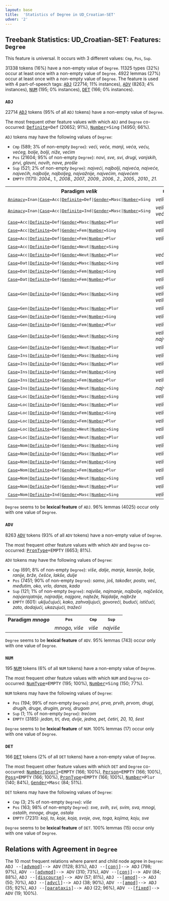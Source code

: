 ```yaml
---
layout: base
title:  'Statistics of Degree in UD_Croatian-SET'
udver: '2'
---
```


## Treebank Statistics: UD_Croatian-SET: Features: `Degree`

This feature is universal.
It occurs with 3 different values: `Cmp`, `Pos`, `Sup`.

31338 tokens (16%) have a non-empty value of `Degree`.
11325 types (32%) occur at least once with a non-empty value of `Degree`.
4922 lemmas (27%) occur at least once with a non-empty value of `Degree`.
The feature is used with 4 part-of-speech tags: <tt><a href="hr_set-pos-ADJ.html">ADJ</a></tt> (22714; 11% instances), <tt><a href="hr_set-pos-ADV.html">ADV</a></tt> (8263; 4% instances), <tt><a href="hr_set-pos-NUM.html">NUM</a></tt> (195; 0% instances), <tt><a href="hr_set-pos-DET.html">DET</a></tt> (166; 0% instances).

### `ADJ`

22714 <tt><a href="hr_set-pos-ADJ.html">ADJ</a></tt> tokens (95% of all `ADJ` tokens) have a non-empty value of `Degree`.

The most frequent other feature values with which `ADJ` and `Degree` co-occurred: <tt><a href="hr_set-feat-Definite.html">Definite</a></tt><tt>=Def</tt> (20652; 91%), <tt><a href="hr_set-feat-Number.html">Number</a></tt><tt>=Sing</tt> (14950; 66%).

`ADJ` tokens may have the following values of `Degree`:

* `Cmp` (589; 3% of non-empty `Degree`): <em>veći, veće, manji, veća, veću, većeg, bolje, bolji, niže, većim</em>
* `Pos` (21604; 95% of non-empty `Degree`): <em>novi, sve, svi, drugi, vanjskih, prvi, glavni, novih, nove, prošle</em>
* `Sup` (521; 2% of non-empty `Degree`): <em>najveći, najbolji, najveća, najveće, najvećih, najbolje, najboljeg, najvažnije, najvećim, najvećem</em>
* `EMPTY` (1171): <em>2004., 1., 2008., 2007., 2009., 2006., 2., 2005., 2010., 21.</em>

<table>
  <tr><th>Paradigm <i>velik</i></th><th><tt>Pos</tt></th><th><tt>Cmp</tt></th><th><tt>Sup</tt></th></tr>
  <tr><td><tt><tt><a href="hr_set-feat-Animacy.html">Animacy</a></tt><tt>=Inan</tt>|<tt><a href="hr_set-feat-Case.html">Case</a></tt><tt>=Acc</tt>|<tt><a href="hr_set-feat-Definite.html">Definite</a></tt><tt>=Def</tt>|<tt><a href="hr_set-feat-Gender.html">Gender</a></tt><tt>=Masc</tt>|<tt><a href="hr_set-feat-Number.html">Number</a></tt><tt>=Sing</tt></tt></td><td><em>veliki</em></td><td><em>veći</em></td><td><em>najveći</em></td></tr>
  <tr><td><tt><tt><a href="hr_set-feat-Animacy.html">Animacy</a></tt><tt>=Inan</tt>|<tt><a href="hr_set-feat-Case.html">Case</a></tt><tt>=Acc</tt>|<tt><a href="hr_set-feat-Definite.html">Definite</a></tt><tt>=Ind</tt>|<tt><a href="hr_set-feat-Gender.html">Gender</a></tt><tt>=Masc</tt>|<tt><a href="hr_set-feat-Number.html">Number</a></tt><tt>=Sing</tt></tt></td><td><em>velik, veći</em></td><td></td><td></td></tr>
  <tr><td><tt><tt><a href="hr_set-feat-Case.html">Case</a></tt><tt>=Acc</tt>|<tt><a href="hr_set-feat-Definite.html">Definite</a></tt><tt>=Def</tt>|<tt><a href="hr_set-feat-Gender.html">Gender</a></tt><tt>=Masc</tt>|<tt><a href="hr_set-feat-Number.html">Number</a></tt><tt>=Plur</tt></tt></td><td><em>velike</em></td><td><em>veće</em></td><td><em>najveće</em></td></tr>
  <tr><td><tt><tt><a href="hr_set-feat-Case.html">Case</a></tt><tt>=Acc</tt>|<tt><a href="hr_set-feat-Definite.html">Definite</a></tt><tt>=Def</tt>|<tt><a href="hr_set-feat-Gender.html">Gender</a></tt><tt>=Fem</tt>|<tt><a href="hr_set-feat-Number.html">Number</a></tt><tt>=Sing</tt></tt></td><td><em>veliku</em></td><td><em>veću</em></td><td><em>najveću</em></td></tr>
  <tr><td><tt><tt><a href="hr_set-feat-Case.html">Case</a></tt><tt>=Acc</tt>|<tt><a href="hr_set-feat-Definite.html">Definite</a></tt><tt>=Def</tt>|<tt><a href="hr_set-feat-Gender.html">Gender</a></tt><tt>=Fem</tt>|<tt><a href="hr_set-feat-Number.html">Number</a></tt><tt>=Plur</tt></tt></td><td><em>velike</em></td><td><em>veće</em></td><td></td></tr>
  <tr><td><tt><tt><a href="hr_set-feat-Case.html">Case</a></tt><tt>=Acc</tt>|<tt><a href="hr_set-feat-Definite.html">Definite</a></tt><tt>=Def</tt>|<tt><a href="hr_set-feat-Gender.html">Gender</a></tt><tt>=Neut</tt>|<tt><a href="hr_set-feat-Number.html">Number</a></tt><tt>=Sing</tt></tt></td><td></td><td><em>veće</em></td><td><em>najveće</em></td></tr>
  <tr><td><tt><tt><a href="hr_set-feat-Case.html">Case</a></tt><tt>=Acc</tt>|<tt><a href="hr_set-feat-Definite.html">Definite</a></tt><tt>=Def</tt>|<tt><a href="hr_set-feat-Gender.html">Gender</a></tt><tt>=Neut</tt>|<tt><a href="hr_set-feat-Number.html">Number</a></tt><tt>=Plur</tt></tt></td><td><em>veća</em></td><td></td><td><em>najveća</em></td></tr>
  <tr><td><tt><tt><a href="hr_set-feat-Case.html">Case</a></tt><tt>=Dat</tt>|<tt><a href="hr_set-feat-Definite.html">Definite</a></tt><tt>=Def</tt>|<tt><a href="hr_set-feat-Gender.html">Gender</a></tt><tt>=Masc</tt>|<tt><a href="hr_set-feat-Number.html">Number</a></tt><tt>=Sing</tt></tt></td><td><em>velikom</em></td><td></td><td><em>najvećem</em></td></tr>
  <tr><td><tt><tt><a href="hr_set-feat-Case.html">Case</a></tt><tt>=Dat</tt>|<tt><a href="hr_set-feat-Definite.html">Definite</a></tt><tt>=Def</tt>|<tt><a href="hr_set-feat-Gender.html">Gender</a></tt><tt>=Fem</tt>|<tt><a href="hr_set-feat-Number.html">Number</a></tt><tt>=Sing</tt></tt></td><td><em>velikoj</em></td><td><em>većoj</em></td><td><em>najvećim</em></td></tr>
  <tr><td><tt><tt><a href="hr_set-feat-Case.html">Case</a></tt><tt>=Dat</tt>|<tt><a href="hr_set-feat-Definite.html">Definite</a></tt><tt>=Def</tt>|<tt><a href="hr_set-feat-Gender.html">Gender</a></tt><tt>=Fem</tt>|<tt><a href="hr_set-feat-Number.html">Number</a></tt><tt>=Plur</tt></tt></td><td><em>velikim</em></td><td></td><td><em>najvećim</em></td></tr>
  <tr><td><tt><tt><a href="hr_set-feat-Case.html">Case</a></tt><tt>=Gen</tt>|<tt><a href="hr_set-feat-Definite.html">Definite</a></tt><tt>=Def</tt>|<tt><a href="hr_set-feat-Gender.html">Gender</a></tt><tt>=Masc</tt>|<tt><a href="hr_set-feat-Number.html">Number</a></tt><tt>=Sing</tt></tt></td><td><em>velikog, velika, velikoga</em></td><td><em>većeg</em></td><td><em>najvećeg, najveća</em></td></tr>
  <tr><td><tt><tt><a href="hr_set-feat-Case.html">Case</a></tt><tt>=Gen</tt>|<tt><a href="hr_set-feat-Definite.html">Definite</a></tt><tt>=Def</tt>|<tt><a href="hr_set-feat-Gender.html">Gender</a></tt><tt>=Masc</tt>|<tt><a href="hr_set-feat-Number.html">Number</a></tt><tt>=Plur</tt></tt></td><td><em>velikih</em></td><td><em>većih</em></td><td><em>najvećih</em></td></tr>
  <tr><td><tt><tt><a href="hr_set-feat-Case.html">Case</a></tt><tt>=Gen</tt>|<tt><a href="hr_set-feat-Definite.html">Definite</a></tt><tt>=Def</tt>|<tt><a href="hr_set-feat-Gender.html">Gender</a></tt><tt>=Fem</tt>|<tt><a href="hr_set-feat-Number.html">Number</a></tt><tt>=Sing</tt></tt></td><td><em>velike</em></td><td><em>veće</em></td><td><em>najveće</em></td></tr>
  <tr><td><tt><tt><a href="hr_set-feat-Case.html">Case</a></tt><tt>=Gen</tt>|<tt><a href="hr_set-feat-Definite.html">Definite</a></tt><tt>=Def</tt>|<tt><a href="hr_set-feat-Gender.html">Gender</a></tt><tt>=Fem</tt>|<tt><a href="hr_set-feat-Number.html">Number</a></tt><tt>=Plur</tt></tt></td><td><em>velikih</em></td><td><em>većih</em></td><td><em>najvećih</em></td></tr>
  <tr><td><tt><tt><a href="hr_set-feat-Case.html">Case</a></tt><tt>=Gen</tt>|<tt><a href="hr_set-feat-Definite.html">Definite</a></tt><tt>=Def</tt>|<tt><a href="hr_set-feat-Gender.html">Gender</a></tt><tt>=Neut</tt>|<tt><a href="hr_set-feat-Number.html">Number</a></tt><tt>=Sing</tt></tt></td><td><em>velikog, najvećeg</em></td><td><em>većeg</em></td><td></td></tr>
  <tr><td><tt><tt><a href="hr_set-feat-Case.html">Case</a></tt><tt>=Gen</tt>|<tt><a href="hr_set-feat-Definite.html">Definite</a></tt><tt>=Def</tt>|<tt><a href="hr_set-feat-Gender.html">Gender</a></tt><tt>=Neut</tt>|<tt><a href="hr_set-feat-Number.html">Number</a></tt><tt>=Plur</tt></tt></td><td><em>velikih</em></td><td></td><td><em>najvećih</em></td></tr>
  <tr><td><tt><tt><a href="hr_set-feat-Case.html">Case</a></tt><tt>=Ins</tt>|<tt><a href="hr_set-feat-Definite.html">Definite</a></tt><tt>=Def</tt>|<tt><a href="hr_set-feat-Gender.html">Gender</a></tt><tt>=Masc</tt>|<tt><a href="hr_set-feat-Number.html">Number</a></tt><tt>=Sing</tt></tt></td><td><em>velikim</em></td><td><em>većim</em></td><td><em>najvećim</em></td></tr>
  <tr><td><tt><tt><a href="hr_set-feat-Case.html">Case</a></tt><tt>=Ins</tt>|<tt><a href="hr_set-feat-Definite.html">Definite</a></tt><tt>=Def</tt>|<tt><a href="hr_set-feat-Gender.html">Gender</a></tt><tt>=Masc</tt>|<tt><a href="hr_set-feat-Number.html">Number</a></tt><tt>=Plur</tt></tt></td><td><em>velikim</em></td><td></td><td><em>najvećim</em></td></tr>
  <tr><td><tt><tt><a href="hr_set-feat-Case.html">Case</a></tt><tt>=Ins</tt>|<tt><a href="hr_set-feat-Definite.html">Definite</a></tt><tt>=Def</tt>|<tt><a href="hr_set-feat-Gender.html">Gender</a></tt><tt>=Fem</tt>|<tt><a href="hr_set-feat-Number.html">Number</a></tt><tt>=Sing</tt></tt></td><td><em>velikom</em></td><td><em>većom</em></td><td><em>najvećom</em></td></tr>
  <tr><td><tt><tt><a href="hr_set-feat-Case.html">Case</a></tt><tt>=Ins</tt>|<tt><a href="hr_set-feat-Definite.html">Definite</a></tt><tt>=Def</tt>|<tt><a href="hr_set-feat-Gender.html">Gender</a></tt><tt>=Fem</tt>|<tt><a href="hr_set-feat-Number.html">Number</a></tt><tt>=Plur</tt></tt></td><td><em>velikim</em></td><td><em>većim</em></td><td><em>najvećima</em></td></tr>
  <tr><td><tt><tt><a href="hr_set-feat-Case.html">Case</a></tt><tt>=Ins</tt>|<tt><a href="hr_set-feat-Definite.html">Definite</a></tt><tt>=Def</tt>|<tt><a href="hr_set-feat-Gender.html">Gender</a></tt><tt>=Neut</tt>|<tt><a href="hr_set-feat-Number.html">Number</a></tt><tt>=Sing</tt></tt></td><td><em>najvećim</em></td><td></td><td></td></tr>
  <tr><td><tt><tt><a href="hr_set-feat-Case.html">Case</a></tt><tt>=Loc</tt>|<tt><a href="hr_set-feat-Definite.html">Definite</a></tt><tt>=Def</tt>|<tt><a href="hr_set-feat-Gender.html">Gender</a></tt><tt>=Masc</tt>|<tt><a href="hr_set-feat-Number.html">Number</a></tt><tt>=Sing</tt></tt></td><td><em>velikom</em></td><td><em>većem</em></td><td><em>najvećem</em></td></tr>
  <tr><td><tt><tt><a href="hr_set-feat-Case.html">Case</a></tt><tt>=Loc</tt>|<tt><a href="hr_set-feat-Definite.html">Definite</a></tt><tt>=Def</tt>|<tt><a href="hr_set-feat-Gender.html">Gender</a></tt><tt>=Masc</tt>|<tt><a href="hr_set-feat-Number.html">Number</a></tt><tt>=Plur</tt></tt></td><td><em>velikim</em></td><td></td><td></td></tr>
  <tr><td><tt><tt><a href="hr_set-feat-Case.html">Case</a></tt><tt>=Loc</tt>|<tt><a href="hr_set-feat-Definite.html">Definite</a></tt><tt>=Def</tt>|<tt><a href="hr_set-feat-Gender.html">Gender</a></tt><tt>=Fem</tt>|<tt><a href="hr_set-feat-Number.html">Number</a></tt><tt>=Sing</tt></tt></td><td><em>velikoj</em></td><td><em>većoj</em></td><td><em>najvećoj</em></td></tr>
  <tr><td><tt><tt><a href="hr_set-feat-Case.html">Case</a></tt><tt>=Loc</tt>|<tt><a href="hr_set-feat-Definite.html">Definite</a></tt><tt>=Def</tt>|<tt><a href="hr_set-feat-Gender.html">Gender</a></tt><tt>=Fem</tt>|<tt><a href="hr_set-feat-Number.html">Number</a></tt><tt>=Plur</tt></tt></td><td><em>velikim</em></td><td></td><td></td></tr>
  <tr><td><tt><tt><a href="hr_set-feat-Case.html">Case</a></tt><tt>=Loc</tt>|<tt><a href="hr_set-feat-Definite.html">Definite</a></tt><tt>=Def</tt>|<tt><a href="hr_set-feat-Gender.html">Gender</a></tt><tt>=Neut</tt>|<tt><a href="hr_set-feat-Number.html">Number</a></tt><tt>=Sing</tt></tt></td><td><em>velikom</em></td><td></td><td></td></tr>
  <tr><td><tt><tt><a href="hr_set-feat-Case.html">Case</a></tt><tt>=Loc</tt>|<tt><a href="hr_set-feat-Definite.html">Definite</a></tt><tt>=Def</tt>|<tt><a href="hr_set-feat-Gender.html">Gender</a></tt><tt>=Neut</tt>|<tt><a href="hr_set-feat-Number.html">Number</a></tt><tt>=Plur</tt></tt></td><td><em>velikim</em></td><td></td><td><em>najvećim</em></td></tr>
  <tr><td><tt><tt><a href="hr_set-feat-Case.html">Case</a></tt><tt>=Nom</tt>|<tt><a href="hr_set-feat-Definite.html">Definite</a></tt><tt>=Def</tt>|<tt><a href="hr_set-feat-Gender.html">Gender</a></tt><tt>=Masc</tt>|<tt><a href="hr_set-feat-Number.html">Number</a></tt><tt>=Sing</tt></tt></td><td><em>veliki</em></td><td><em>veći</em></td><td><em>najveći</em></td></tr>
  <tr><td><tt><tt><a href="hr_set-feat-Case.html">Case</a></tt><tt>=Nom</tt>|<tt><a href="hr_set-feat-Definite.html">Definite</a></tt><tt>=Def</tt>|<tt><a href="hr_set-feat-Gender.html">Gender</a></tt><tt>=Masc</tt>|<tt><a href="hr_set-feat-Number.html">Number</a></tt><tt>=Plur</tt></tt></td><td><em>veliki</em></td><td></td><td><em>najveći</em></td></tr>
  <tr><td><tt><tt><a href="hr_set-feat-Case.html">Case</a></tt><tt>=Nom</tt>|<tt><a href="hr_set-feat-Definite.html">Definite</a></tt><tt>=Def</tt>|<tt><a href="hr_set-feat-Gender.html">Gender</a></tt><tt>=Fem</tt>|<tt><a href="hr_set-feat-Number.html">Number</a></tt><tt>=Sing</tt></tt></td><td><em>velika</em></td><td><em>veća</em></td><td><em>najveća</em></td></tr>
  <tr><td><tt><tt><a href="hr_set-feat-Case.html">Case</a></tt><tt>=Nom</tt>|<tt><a href="hr_set-feat-Definite.html">Definite</a></tt><tt>=Def</tt>|<tt><a href="hr_set-feat-Gender.html">Gender</a></tt><tt>=Fem</tt>|<tt><a href="hr_set-feat-Number.html">Number</a></tt><tt>=Plur</tt></tt></td><td><em>velike</em></td><td></td><td><em>najveće</em></td></tr>
  <tr><td><tt><tt><a href="hr_set-feat-Case.html">Case</a></tt><tt>=Nom</tt>|<tt><a href="hr_set-feat-Definite.html">Definite</a></tt><tt>=Def</tt>|<tt><a href="hr_set-feat-Gender.html">Gender</a></tt><tt>=Neut</tt>|<tt><a href="hr_set-feat-Number.html">Number</a></tt><tt>=Sing</tt></tt></td><td><em>veliko</em></td><td><em>veće</em></td><td><em>najveće</em></td></tr>
  <tr><td><tt><tt><a href="hr_set-feat-Case.html">Case</a></tt><tt>=Nom</tt>|<tt><a href="hr_set-feat-Definite.html">Definite</a></tt><tt>=Def</tt>|<tt><a href="hr_set-feat-Gender.html">Gender</a></tt><tt>=Neut</tt>|<tt><a href="hr_set-feat-Number.html">Number</a></tt><tt>=Plur</tt></tt></td><td><em>velika</em></td><td><em>veća</em></td><td><em>najveća</em></td></tr>
  <tr><td><tt><tt><a href="hr_set-feat-Case.html">Case</a></tt><tt>=Nom</tt>|<tt><a href="hr_set-feat-Definite.html">Definite</a></tt><tt>=Ind</tt>|<tt><a href="hr_set-feat-Gender.html">Gender</a></tt><tt>=Masc</tt>|<tt><a href="hr_set-feat-Number.html">Number</a></tt><tt>=Sing</tt></tt></td><td><em>velik</em></td><td></td><td></td></tr>
</table>

`Degree` seems to be **lexical feature** of `ADJ`. 96% lemmas (4025) occur only with one value of `Degree`.

### `ADV`

8263 <tt><a href="hr_set-pos-ADV.html">ADV</a></tt> tokens (93% of all `ADV` tokens) have a non-empty value of `Degree`.

The most frequent other feature values with which `ADV` and `Degree` co-occurred: <tt><a href="hr_set-feat-PronType.html">PronType</a></tt><tt>=EMPTY</tt> (6653; 81%).

`ADV` tokens may have the following values of `Degree`:

* `Cmp` (691; 8% of non-empty `Degree`): <em>više, dalje, manje, kasnije, bolje, ranije, brže, češće, lakše, dulje</em>
* `Pos` (7451; 90% of non-empty `Degree`): <em>samo, još, također, posto, već, međutim, oko, vrlo, danas, kada</em>
* `Sup` (121; 1% of non-empty `Degree`): <em>najviše, najmanje, najbolje, najčešće, najvjerojatnije, najradije, najgore, najteže, Najdalje, najbrže</em>
* `EMPTY` (601): <em>uključujući, kako, zahvaljujući, govoreći, budući, ističući, zato, dodajući, ukazujući, tražeći</em>

<table>
  <tr><th>Paradigm <i>mnogo</i></th><th><tt>Pos</tt></th><th><tt>Cmp</tt></th><th><tt>Sup</tt></th></tr>
  <tr><td><tt></tt></td><td><em>mnogo, više</em></td><td><em>više</em></td><td><em>najviše</em></td></tr>
</table>

`Degree` seems to be **lexical feature** of `ADV`. 95% lemmas (743) occur only with one value of `Degree`.

### `NUM`

195 <tt><a href="hr_set-pos-NUM.html">NUM</a></tt> tokens (6% of all `NUM` tokens) have a non-empty value of `Degree`.

The most frequent other feature values with which `NUM` and `Degree` co-occurred: <tt><a href="hr_set-feat-NumType.html">NumType</a></tt><tt>=EMPTY</tt> (195; 100%), <tt><a href="hr_set-feat-Number.html">Number</a></tt><tt>=Sing</tt> (150; 77%).

`NUM` tokens may have the following values of `Degree`:

* `Pos` (194; 99% of non-empty `Degree`): <em>prvi, prva, prvih, prvom, drugi, drugih, druge, drugim, prvoj, drugom</em>
* `Sup` (1; 1% of non-empty `Degree`): <em>trećom</em>
* `EMPTY` (3185): <em>jedan, tri, dva, dvije, jedna, pet, četiri, 20, 10, šest</em>

`Degree` seems to be **lexical feature** of `NUM`. 100% lemmas (17) occur only with one value of `Degree`.

### `DET`

166 <tt><a href="hr_set-pos-DET.html">DET</a></tt> tokens (2% of all `DET` tokens) have a non-empty value of `Degree`.

The most frequent other feature values with which `DET` and `Degree` co-occurred: <tt><a href="hr_set-feat-Number-psor.html">Number[psor]</a></tt><tt>=EMPTY</tt> (166; 100%), <tt><a href="hr_set-feat-Person.html">Person</a></tt><tt>=EMPTY</tt> (166; 100%), <tt><a href="hr_set-feat-Poss.html">Poss</a></tt><tt>=EMPTY</tt> (166; 100%), <tt><a href="hr_set-feat-PronType.html">PronType</a></tt><tt>=EMPTY</tt> (166; 100%), <tt><a href="hr_set-feat-Number.html">Number</a></tt><tt>=Plur</tt> (140; 84%), <tt><a href="hr_set-feat-Gender.html">Gender</a></tt><tt>=Masc</tt> (84; 51%).

`DET` tokens may have the following values of `Degree`:

* `Cmp` (3; 2% of non-empty `Degree`): <em>više</em>
* `Pos` (163; 98% of non-empty `Degree`): <em>sve, svih, svi, svim, sva, mnogi, ostalih, mnoge, druge, ostala</em>
* `EMPTY` (7231): <em>koji, to, koje, koja, svoje, ove, toga, kojima, koju, sve</em>

`Degree` seems to be **lexical feature** of `DET`. 100% lemmas (15) occur only with one value of `Degree`.

## Relations with Agreement in `Degree`

The 10 most frequent relations where parent and child node agree in `Degree`:
<tt>ADJ --[<tt><a href="hr_set-dep-advmod.html">advmod</a></tt>]--> ADV</tt> (1128; 83%),
<tt>ADJ --[<tt><a href="hr_set-dep-conj.html">conj</a></tt>]--> ADJ</tt> (798; 97%),
<tt>ADV --[<tt><a href="hr_set-dep-advmod.html">advmod</a></tt>]--> ADV</tt> (310; 73%),
<tt>ADV --[<tt><a href="hr_set-dep-conj.html">conj</a></tt>]--> ADV</tt> (84; 88%),
<tt>ADJ --[<tt><a href="hr_set-dep-discourse.html">discourse</a></tt>]--> ADV</tt> (57; 81%),
<tt>ADJ --[<tt><a href="hr_set-dep-amod.html">amod</a></tt>]--> ADJ</tt> (50; 70%),
<tt>ADJ --[<tt><a href="hr_set-dep-advcl.html">advcl</a></tt>]--> ADJ</tt> (38; 90%),
<tt>ADV --[<tt><a href="hr_set-dep-amod.html">amod</a></tt>]--> ADJ</tt> (35; 92%),
<tt>ADJ --[<tt><a href="hr_set-dep-parataxis.html">parataxis</a></tt>]--> ADJ</tt> (22; 96%),
<tt>ADV --[<tt><a href="hr_set-dep-fixed.html">fixed</a></tt>]--> ADV</tt> (19; 100%).

